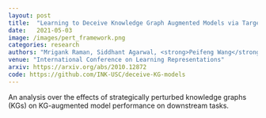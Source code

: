 ```yaml
---
layout: post
title:  "Learning to Deceive Knowledge Graph Augmented Models via Targeted Perturbation"
date:   2021-05-03
image: /images/pert_framework.png
categories: research
authors: "Mrigank Raman, Siddhant Agarwal, <strong>Peifeng Wang</strong>, Aaron Chan, Hansen Wang, Sungchul Kim, Ryan Rossi, Handong Zhao, Nedim Lipka, Xiang Ren"
venue: "International Conference on Learning Representations"
arxiv: https://arxiv.org/abs/2010.12872
code: https://github.com/INK-USC/deceive-KG-models
---
```

An analysis over the effects of strategically perturbed knowledge graphs (KGs) on KG-augmented model performance on downstream tasks.
